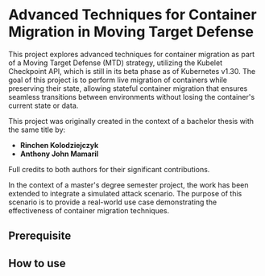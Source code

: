 # Advanced Techniques for Container Migration in Moving Target Defense

This project explores advanced techniques for container migration as part of a Moving Target Defense (MTD) strategy, utilizing the Kubelet Checkpoint API, which is still in its beta phase as of Kubernetes v1.30. The goal of this project is to perform live migration of containers while preserving their state, allowing stateful container migration that ensures seamless transitions between environments without losing the container's current state or data.

This project was originally created in the context of a bachelor thesis with the same title by:
- **Rinchen Kolodziejczyk**
- **Anthony John Mamaril**

Full credits to both authors for their significant contributions.

In the context of a master's degree semester project, the work has been extended to integrate a simulated attack scenario. The purpose of this scenario is to provide a real-world use case demonstrating the effectiveness of container migration techniques.


## Prerequisite

## How to use


